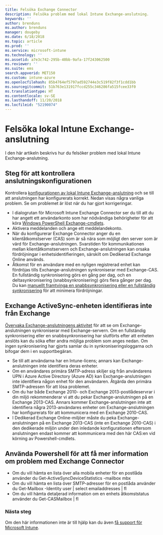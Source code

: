 ```yaml
---
title: Felsöka Exchange Connector
description: Felsöka problem med lokal Intune Exchange-anslutning.
keywords: ''
author: brenduns
ms.author: brenduns
manager: dougeby
ms.date: 6/18/2018
ms.topic: article
ms.prod: ''
ms.service: microsoft-intune
ms.technology: ''
ms.assetid: a7e3c742-295b-40bb-9afa-17f243062500
ms.reviewer: ''
ms.suite: ems
search.appverid: MET150
ms.custom: intune-azure
ms.openlocfilehash: 85b4764ef5797ad592744e3c519f82f3f1cdd1bb
ms.sourcegitcommit: 51b763e131917fccd255c346286fa515fcee33f0
ms.translationtype: HT
ms.contentlocale: sv-SE
ms.lasthandoff: 11/20/2018
ms.locfileid: "52190074"
---
```

# <a name="troubleshoot-the-intune-on-premises-exchange-connector"></a>Felsöka lokal Intune Exchange-anslutning

I den här artikeln beskrivs hur du felsöker problem med lokal Intune Exchange-anslutning.

## <a name="steps-for-checking-the-connector-configuration"></a>Steg för att kontrollera anslutningskonfigurationen 

Kontrollera [konfigurationen av lokal Intune Exchange-anslutning](exchange-connector-install.md) och se till att anslutningen har konfigurerats korrekt. Nedan visas några vanliga problem. Se om problemet är löst när du har gjort korrigeringar.

 - I dialogrutan för Microsoft Intune Exchange Connector ser du till att du har angett ett användarkonto som har nödvändiga behörigheter för att köra [Windows PowerShell Exchange-cmdlets](exchange-connector-install.md#exchange-cmdlet-requirements).
- Aktivera meddelanden och ange ett meddelandekonto.
 - När du konfigurerar Exchange Connector anger du en klientåtkomstserver (CAS) som är så nära som möjligt den server som är värd för Exchange-anslutningen. Svarstiden för kommunikationen mellan klientåtkomstservern och Exchange-anslutningen kan orsaka fördröjningar i enhetsidentifieringen, särskilt om Dedikerad Exchange Online används.
 - Åtkomst för en användare med en nyligen registrerad enhet kan fördröjas tills Exchange-anslutningen synkroniserar med Exchange-CAS. En fullständig synkronisering görs en gång per dag, och en deltasynkronisering (snabbsynkronisering) görs flera gånger per dag.  Du kan [manuellt framtvinga en snabbsynkronisering eller en fullständig synkronisering](exchange-connector-install.md#manually-force-a-quick-sync-or-full-sync) för att minimera fördröjningar.
 
## <a name="exchange-activesync-device-not-discovered-from-exchange"></a>Exchange ActiveSync-enheten identifieras inte från Exchange
[Övervaka Exchange-anslutningens aktivitet](exchange-connector-install.md#on-premises-exchange-connector-high-availability-support) för att se om Exchange-anslutningen synkroniserar med Exchange-servern. Om en fullständig synkronisering eller en snabbsynkronisering har slutförts efter att enheten anslöts kan du söka efter andra möjliga problem som anges nedan. Om ingen synkronisering har gjorts samlar du in synkroniseringsloggarna och bifogar dem i en supportbegäran.

 - Se till att användarna har en Intune-licens; annars kan Exchange-anslutningen inte identifiera deras enheter.
 - Om en användares primära SMTP-adress skiljer sig från användarens UPN i Azure Active Directory (Azure AD) kan Exchange-anslutningen inte identifiera någon enhet för den användaren. Åtgärda den primära SMTP-adressen för att lösa problemet.
 - Om du har både Exchange 2010- och Exchange 2013-postlådeservrar i din miljö rekommenderar vi att du pekar Exchange-anslutningen på en Exchange 2013-CAS. Annars kommer Exchange-anslutningen inte att identifiera några 2013-användares enheter om Exchange-anslutningen har konfigurerats för att kommunicera med en Exchange 2010-CAS. 
- I Dedikerad Exchange Online-miljöer måste du peka Exchange-anslutningen på en Exchange 2013-CAS (inte en Exchange 2010-CAS) i den dedikerade miljön under den inledande konfigurationen eftersom anslutningen endast kommer att kommunicera med den här CAS:en vid körning av Powershell-cmdlets.


## <a name="using-powershell-to-get-more-data-on-exchange-connector-issues"></a>Använda Powershell för att få mer information om problem med Exchange Connector
- Om du vill hämta en lista över alla mobila enheter för en postlåda använder du Get-ActiveSyncDeviceStatistics -mailbox mbx
- Om du vill hämta en lista över SMTP-adresser för en postlåda använder du Get-Mailbox -Identity user | select emailaddresses | fl
- Om du vill hämta detaljerad information om en enhets åtkomststatus använder du Get-CASMailbox <upn> | fl

### <a name="next-steps"></a>Nästa steg
Om den här informationen inte är till hjälp kan du även [få support för Microsoft Intune](get-support.md).
